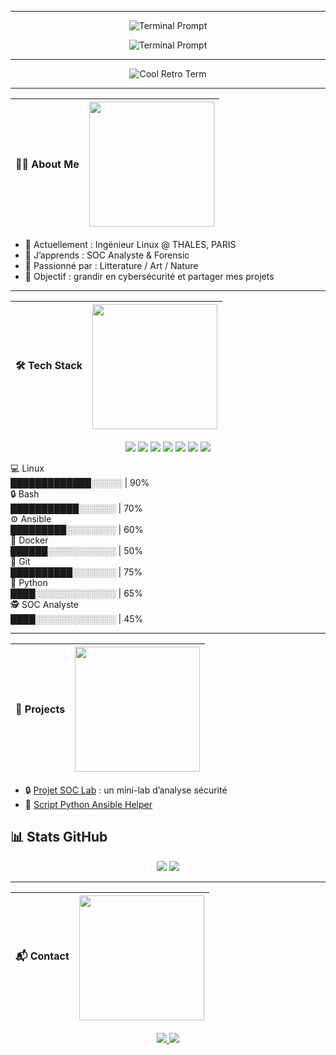 
---
<p align="center">
  <img src="https://readme-typing-svg.demolab.com?font=Share+Tech+Mono&size=34&pause=99999999&color=00FF00&width=700&lines=%24+jerome@linux:~$+welcome_on_my_github!" alt="Terminal Prompt" />
</p>


<p align="center">
  <img src="https://readme-typing-svg.demolab.com?font=Share+Tech+Mono&size=20&pause=1000&color=00FF00&width=260&lines=Linux+System+Engineer;Cybersecurity+%26+Automation;Always+Learning..." alt="Terminal Prompt" />
</p>

---

<p align="center">
  <img src="https://64.media.tumblr.com/193e239055b521fa4cf3a9926998e74a/f1f4d7517491de0a-6e/s640x960/a5ec316d9d812e5735c29ae90d227e4f3e491587.gifv" alt="Cool Retro Term" />
</p>

---





| 🙋‍♂️ About Me | <img src="https://64.media.tumblr.com/017610fc57565d741fa9590e3892caaf/05716ba0c46b3c10-e3/s500x750/d8127f1cc67928d8c106c9f34ba9f32aa5eb1130.gif" width="200" style="vertical-align: middle;"> |
|----------------|-------------------------------------------------------------------------------------------------------------|
- 🔭 Actuellement : Ingénieur Linux @ THALES, PARIS
- 🌱 J’apprends : SOC Analyste & Forensic
- 🍂 Passionné par : Litterature / Art / Nature  
- 🎯 Objectif : grandir en cybersécurité et partager mes projets


---


| 🛠️ Tech Stack | <img src="https://64.media.tumblr.com/ebd05e05b4f4d82953adbe55eebda41e/cbe8e7eaaee9f3dd-56/s1280x1920/1144e1b9ce683f2da79c8a17e0fb461e2f52d8b3.gif" width="200" style="vertical-align: middle;"> |
|----------------|-------------------------------------------------------------------------------------------------------------|
<p align="center">
  <img src="https://img.shields.io/badge/Linux-111?logo=linux&logoColor=white" />
  <img src="https://img.shields.io/badge/Bash-121212?logo=gnubash&logoColor=white" />
  <img src="https://img.shields.io/badge/Ansible-000?logo=ansible&logoColor=white" />
  <img src="https://img.shields.io/badge/Docker-0db7ed?logo=docker&logoColor=white" />
  <img src="https://img.shields.io/badge/Git-F05032?logo=git&logoColor=white" />
  <img src="https://img.shields.io/badge/Python-3776AB?logo=python&logoColor=white" />
  <img src="https://img.shields.io/badge/SOC%20Analyste-111?logo=probot&logoColor=white" />
</p>

💻 Linux  
█████████████░░░░░ | 90%  
🔒 Bash  
███████████░░░░░░ | 70%  
⚙️ Ansible  
█████████░░░░░░░░ | 60%  
🐳 Docker  
██████░░░░░░░░░░░ | 50%  
📂 Git  
██████████░░░░░░░ | 75%  
🐍 Python  
████░░░░░░░░░░░░░ | 65%  
🕵️ SOC Analyste  
████░░░░░░░░░░░░░ | 45%  

--- 


| 📂 Projects | <img src="https://64.media.tumblr.com/a57224044c21ed360630a7d243a8371a/2ee44825cf2d0e13-b8/s500x750/297534deb55ea99099a8a317caa9a23eb67c3d18.gif" width="200" style="vertical-align: middle;"> |
|----------------|-------------------------------------------------------------------------------------------------------------|
- 🔒 [Projet SOC Lab](https://github.com/tonpseudo/soc-lab) : un mini-lab d’analyse sécurité  
- 🐍 [Script Python Ansible Helper](https://github.com/tonpseudo/ansible-helper)  






## 📊 Stats GitHub
<p align="center">
  <img src="https://github-readme-stats.vercel.app/api?username=tonpseudo&show_icons=true&theme=tokyonight" />
  <img src="https://github-readme-stats.vercel.app/api/top-langs/?username=tonpseudo&layout=compact&theme=tokyonight" />
</p>

---


| 📬 Contact | <img src="https://64.media.tumblr.com/a57224044c21ed360630a7d243a8371a/2ee44825cf2d0e13-b8/s500x750/297534deb55ea99099a8a317caa9a23eb67c3d18.gif" width="200" style="vertical-align: middle;"> |
|----------------|-------------------------------------------------------------------------------------------------------------|

<p align="center">
  <a href="https://www.linkedin.com/in/j%C3%A9r%C3%B4me-aguas/">
    <img src="https://img.shields.io/badge/LinkedIn-0A66C2?style=for-the-badge&logo=linkedin&logoColor=white" />
  </a>
  <a href="https://github.com/jeyinked">
    <img src="https://img.shields.io/badge/GitHub-111?style=for-the-badge&logo=github&logoColor=white" />
  </a>
</p>



